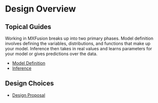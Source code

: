 # Design Overview

## Topical Guides

Working in MXFusion breaks up into two primary phases. Model definition involves defining the variables, distributions, and functions that make up your model. Inference then takes in real values and learns parameters for your model or gives predictions over the data.

* [Model Definition](model_definition.md)
* [Inference](inference.md)

## Design Choices
* [Design Proposal](../design_proposals/design_proposal_guidelines.md)
